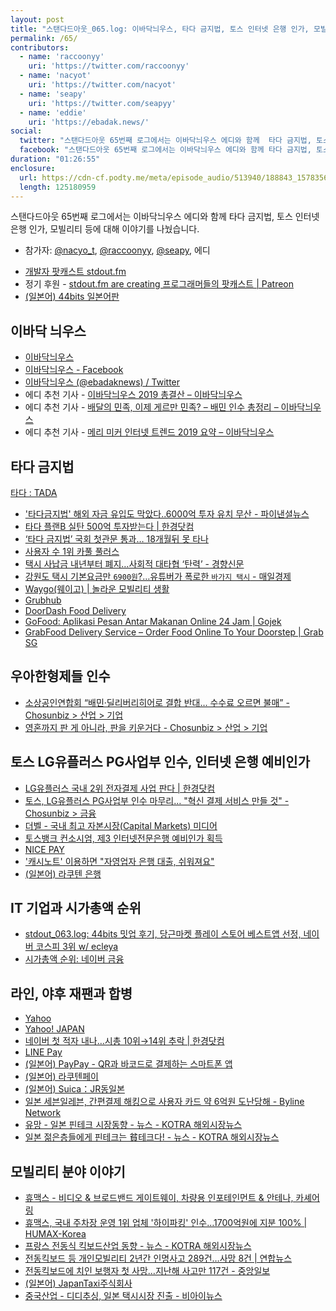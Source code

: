 ```yaml
---
layout: post
title: "스탠다드아웃_065.log: 이바닥늬우스, 타다 금지법, 토스 인터넷 은행 인가, 모빌리티 등 w/ 에디"
permalink: /65/
contributors:
  - name: 'raccoonyy'
    uri: 'https://twitter.com/raccoonyy'
  - name: 'nacyot'
    uri: 'https://twitter.com/nacyot'
  - name: 'seapy'
    uri: 'https://twitter.com/seapyy'
  - name: 'eddie'
    uri: 'https://ebadak.news/'
social:
  twitter: "스탠다드아웃 65번째 로그에서는 이바닥늬우스 에디와 함께  타다 금지법, 토스 인터넷 은행 인가, 모빌리티 등에 대해 이야기를 나눴습니다."
  facebook: "스탠다드아웃 65번째 로그에서는 이바닥늬우스 에디와 함께 타다 금지법, 토스 인터넷 은행 인가, 모빌리티 등에 대해 이야기를 나눴습니다."
duration: "01:26:55"
enclosure:
  url: https://cdn-cf.podty.me/meta/episode_audio/513940/188843_1578356665535.mp3
  length: 125180959
---
```


스탠다드아웃 65번째 로그에서는 이바닥늬우스 에디와 함께  타다 금지법, 토스 인터넷 은행 인가, 모빌리티 등에 대해 이야기를 나눴습니다.

* 참가자: [@nacyo_t][nac], [@raccoonyy][rac], [@seapy][sea], 에디

[nac]: https://twitter.com/nacyo_t
[rac]: https://twitter.com/raccoonyy
[sea]: https://twitter.com/seapy

* [개발자 팟캐스트 stdout.fm](https://stdout.fm/)
* 정기 후원 - [stdout.fm are creating 프로그래머들의 팟캐스트 \| Patreon](https://www.patreon.com/stdoutfm)
* [(일본어) 44bits 일본어판](https://www.44bits.io/ja/)

## 이바닥 늬우스
* [이바닥늬우스](https://ebadak.news/)
* [이바닥늬우스 - Facebook](https://www.facebook.com/ebadaknews/)
* [이바닥늬우스 (@ebadaknews) / Twitter](https://twitter.com/ebadaknews)
* 에디 추천 기사 - [이바닥늬우스 2019 총결산 – 이바닥늬우스](https://ebadak.news/2019/12/21/ebadaknews-best-of-2019/)
* 에디 추천 기사 - [배달의 민족, 이제 게르만 민족? – 배민 인수 총정리 – 이바닥늬우스](https://ebadak.news/2019/12/13/baemin-acquired-by-deliveryhero/)
* 에디 추천 기사 - [메리 미커 인터넷 트렌드 2019 요약 – 이바닥늬우스](https://ebadak.news/2019/06/12/mary-meeker-internet-trends-2019/)

## 타다 금지법
[타다 : TADA](https://tadatada.com/)
* ['타다금지법' 해외 자금 유입도 막았다..6000억 투자 유치 무산 - 파이낸셜뉴스](http://www.fnnews.com/news/201912262021095886)
* [타다 플랜B 실탄 500억 투자받는다 \| 한경닷컴](https://www.hankyung.com/it/article/2019122511851)
* [‘타다 금지법’ 국회 첫관문 통과… 18개월뒤 못 타나](http://www.donga.com/news/article/all/20191206/98684260/1)
* [사용자 수 1위 카풀 풀러스](https://www.poolus.kr/)
* [택시 사납금 내년부터 폐지…사회적 대타협 ‘탄력’ - 경향신문](http://news.khan.co.kr/kh_news/khan_art_view.html?art_id=201907102115005)
* [강원도 택시 기본요금만 `6900원`?…유튜버가 폭로한 `바가지 택시` - 매일경제](https://www.mk.co.kr/news/society/view/2019/12/1100387/)
* [Waygo(웨이고) \| 놀라운 모빌리티 생활](http://waygobooking.com/)
* [Grubhub](https://www.grubhub.com/)
* [DoorDash Food Delivery](https://www.doordash.com/)
* [GoFood: Aplikasi Pesan Antar Makanan Online 24 Jam \| Gojek](https://www.gojek.com/gofood/)
* [GrabFood Delivery Service – Order Food Online To Your Doorstep \| Grab SG](https://www.grab.com/sg/food/)

## 우아한형제들 인수
* [소상공인연합회 “배민·딜리버리히어로 결합 반대… 수수료 오르면 불매” - Chosunbiz > 산업 > 기업](https://biz.chosun.com/site/data/html_dir/2019/12/27/2019122701454.html)
* [영혼까지 판 게 아니라, 판을 키운거다 - Chosunbiz > 산업 > 기업](https://biz.chosun.com/site/data/html_dir/2019/12/31/2019123102937.html)

## 토스 LG유플러스 PG사업부 인수, 인터넷 은행 예비인가
* [LG유플러스 국내 2위 전자결제 사업 판다 \| 한경닷컴](https://www.hankyung.com/it/article/2019060470111)
* [토스, LG유플러스 PG사업부 인수 마무리… "혁신 결제 서비스 만들 것" - Chosunbiz > 금융](https://biz.chosun.com/site/data/html_dir/2019/12/20/2019122002820.html)
* [더벨 - 국내 최고 자본시장(Capital Markets) 미디어](https://www.thebell.co.kr/free/index.asp)
* [토스뱅크 컨소시엄, 제3 인터넷전문은행 예비인가 획득](https://blog.toss.im/2019/12/16/newsroom/press-release/toss-internet-only-bank/)
* [NICE PAY](https://www.nicepay.co.kr/home/main.do)
* ['캐시노트' 이용하면 "자영업자 은행 대출, 쉬워져요"](https://www.edaily.co.kr/news/read?newsid=01177526619240736)
* [(일본어) 라쿠텐 은행](https://www.rakuten-bank.co.jp/)

## IT 기업과 시가총액 순위
* [stdout_063.log: 44bits 밋업 후기, 당근마켓 플레이 스토어 베스트앱 선정, 네이버 코스피 3위 w/ ecleya](https://stdout.fm/63/)
* [시가총액 순위: 네이버 금융](https://finance.naver.com/sise/sise_market_sum.nhn)

## 라인, 야후 재팬과 합병
* [Yahoo](https://www.yahoo.com/)
* [Yahoo! JAPAN](https://www.yahoo.co.jp/)
* [네이버 첫 적자 내나…시총 10위→14위 추락 \| 한경닷컴](https://www.hankyung.com/finance/article/2019061815121)
* [LINE Pay](https://pay.line.me/portal/global/main)
* [(일본어) PayPay - QR과 바코드로 결제하는 스마트폰 앱](https://paypay.ne.jp/)
* [(일본어) 라쿠텐페이](https://pay.rakuten.co.jp/)
* [(일본어) Suica：JR동일본](https://www.jreast.co.jp/suica/)
* [일본 세븐일레븐, 간편결제 해킹으로 사용자 카드 약 6억원 도난당해 - Byline Network](https://byline.network/2019/07/08-17/)
* [유망 - 일본 핀테크 시장동향 - 뉴스 - KOTRA 해외시장뉴스](http://news.kotra.or.kr/user/globalAllBbs/kotranews/list/2/globalBbsDataAllView.do?dataIdx=163825&column=&search=&searchAreaCd=&searchNationCd=&searchTradeCd=&searchStartDate=&searchEndDate=&searchCategoryIdxs=&searchIndustryCateIdx=&page=1&row=100)
* [일본 젊은층들에게 핀테크는 貧테크다! - 뉴스 - KOTRA 해외시장뉴스](https://news.kotra.or.kr/user/globalAllBbs/kotranews/album/2/globalBbsDataAllView.do?dataIdx=166170&searchNationCd=101003)

## 모빌리티 분야 이야기
* [휴맥스 - 비디오 & 브로드밴드 게이트웨이, 차량용 인포테인먼트 & 안테나, 카셰어링](https://kr.humaxdigital.com/)
* [휴맥스, 국내 주차장 운영 1위 업체 '하이파킹' 인수…1700억원에 지분 100% \| HUMAX-Korea](https://kr.humaxdigital.com/archives/3074)
* [프랑스 전동식 킥보드산업 동향 - 뉴스 - KOTRA 해외시장뉴스](http://news.kotra.or.kr/user/globalAllBbs/kotranews/album/2/globalBbsDataAllView.do?dataIdx=173987&searchNationCd=101011)
* [전동킥보드 등 개인모빌리티 2년간 인명사고 289건…사망 8건 \| 연합뉴스](https://www.yna.co.kr/view/AKR20191012042000003)
* [전동킥보드에 치인 보행자 첫 사망…지난해 사고만 117건 - 중앙일보](https://news.joins.com/article/23040854)
* [(일본어) JapanTaxi주식회사](https://japantaxi.co.jp/)
* [중국산업 - 디디추싱, 일본 택시시장 진출 - 비아이뉴스](https://www.beinews.net/news/articleView.html?idxno=20820)
